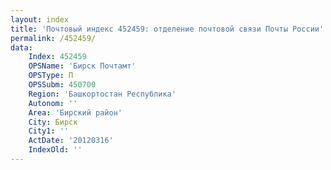 ```yaml
---
layout: index
title: 'Почтовый индекс 452459: отделение почтовой связи Почты России'
permalink: /452459/
data:
    Index: 452459
    OPSName: 'Бирск Почтамт'
    OPSType: П
    OPSSubm: 450700
    Region: 'Башкортостан Республика'
    Autonom: ''
    Area: 'Бирский район'
    City: Бирск
    City1: ''
    ActDate: '20120316'
    IndexOld: ''
---
```

